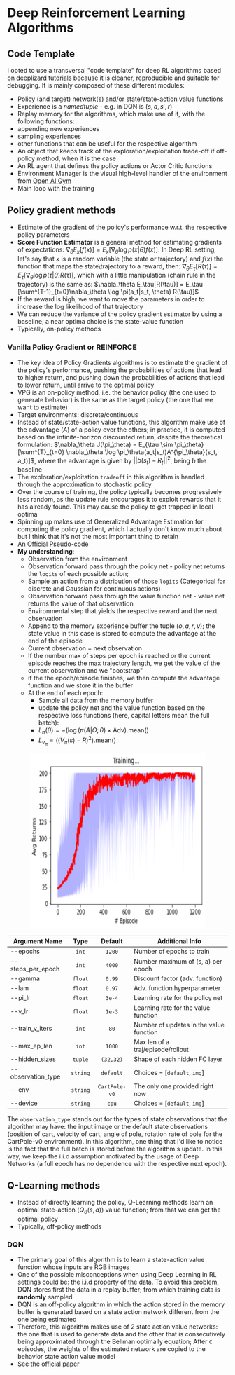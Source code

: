 # Deep Reinforcement Learning Algorithms

## Code Template

I opted to use a transversal "code template" for deep RL algorithms based on [deeplizard tutorials](#https://deeplizard.com/learn/playlist/PLZbbT5o_s2xoWNVdDudn51XM8lOuZ_Njv) because it is cleaner, reproducible and suitable for debugging. It is mainly composed of these different modules:

* Policy (and target) network(s) and/or state/state-action value functions 
* Experience is a *namedtuple* - e.g. in DQN is $(s,a,s',r)$
*  Replay memory for the algorithms, which make use of it, with the following functions:
  * appending new experiences
  * sampling experiences
  * other functions that can be useful for the respective algorithm
* An object that keeps track of the exploration/exploitation trade-off if off-policy method, when it is the case
* An RL agent  that defines the policy actions or Actor Critic functions 
* Environment Manager is the visual high-level handler of the environment from [Open AI Gym](#https://gym.openai.com/) 
* Main loop with the training 





## Policy gradient methods

* Estimate of the gradient of the policy's performance w.r.t. the respective policy parameters
* **Score Function Estimator** is a general method for estimating gradients of expectations: $\nabla_\theta E_x[f(x)] = E_x [\nabla_\theta \log p(x|\theta) f(x)]$. In Deep RL setting, let's say that $x$ is a random variable (the state or trajectory) and $f(x)$ the function that maps the state\trajectory to a reward, then: $\nabla_\theta E_\tau[R(\tau)] = E_\tau [\nabla_\theta \log p(\tau|\theta) R(\tau)]$, which with a little manipulation (chain rule in the trajectory) is the same as:  $\nabla_\theta E_\tau[R(\tau)] = E_\tau [\sum^{T-1}_{t=0}\nabla_\theta \log \pi(a_t|s_t, \theta) R(\tau)]$
* If the reward is high, we want to move the parameters in order to increase the log likelihood of that trajectory
* We can reduce the variance of the policy gradient estimator by using a baseline; a near optima choice is the state-value function
* Typically, on-policy methods



### Vanilla Policy Gradient or REINFORCE

* The key idea of Policy Gradients algorithms is to  estimate the gradient of the policy's performance, pushing the probabilities of actions that lead to higher return, and pushing down the probabilities of actions that lead to lower return, until arrive to the optimal policy
* VPG is an on-policy method, i.e. the behavior policy (the one used to generate behavior) is the same as the target policy (the one that we want to estimate)
* Target environments: discrete/continuous
* Instead of state/state-action value functions, this algorithm make use of the advantage (*A*) of a policy over the others;  in practice, it is computed based on the infinite-horizon discounted return, despite the theoretical formulation: $\nabla_\theta J(\pi_\theta) = E_{\tau \sim \pi_\theta} [\sum^{T}_{t=0} \nabla_\theta \log \pi_\theta(a_t|s_t)A^{\pi_\theta}(s_t, a_t)]$, where the advantage is given by $||b(s_t) - R_t||^2$, being $b$ the baseline 
* The exploration/exploitation `tradeoff` in this algorithm is handled through the approximation to stochastic policy
* Over the course of training, the policy typically becomes progressively less random, as the update rule encourages it to exploit rewards that it has already found. This may cause the policy to get trapped in local optima
* Spinning up makes use of Generalized Advantage Estimation for computing the policy gradient, which I actually don't know much about but I think that it's not the most important thing to retain
* [An Official Pseudo-code](#https://spinningup.openai.com/en/latest/algorithms/vpg.html#vanilla-policy-gradient) 
* **My understanding**:
  * Observation from the environment
  * Observation forward pass through the policy net - policy net returns the `logits` of each possible action; 
  * Sample an action from a distribution of those `logits` (Categorical for discrete and Gaussian for continuous actions)
  * Observation forward pass through the value function net  - value net returns the value of that observation
  * Environmental step that yields the respective reward and the next observation
  * Append to the memory experience buffer the tuple $(o, a, r, v)$; the state value in this case is stored to compute the advantage at the end of the episode
  *  Current observation = next observation
  * If the number max of steps per epoch is reached or the current episode reaches the max trajectory length, we get the value of the current observation and we "bootstrap"
  * if the the epoch/episode finishes, we then compute the advantage function and we store it in the buffer
  * At the end of each epoch:
    * Sample all data from the memory buffer  
    * update the policy net and the value function based on the respective loss functions (here, capital letters mean the full batch):
    * $L_\pi(\theta) = -(\log(\pi(A|O;\theta) \times \text{Adv}).\text{mean()}$
    * $L_{v_{\pi}} = ((V_\pi(s) - R)^2).\text{mean()}$

<p align="center">
  <img width="400" height="400" src="results/vpg_res.png">
</p>




| Argument Name      |   Type   |    Default    | Additional Info                         |
| ------------------ | :------: | :-----------: | --------------------------------------- |
| --epochs           |  `int`   |    `1200`     | Number of epochs to train               |
| --steps_per_epoch  |  `int`   |    `4000`     | Number maximum of (s, a) per epoch      |
| --gamma            | `float`  |    `0.99`     | Discount factor (adv. function)         |
| --lam              | `float`  |    `0.97`     | Adv. function hyperparameter            |
| --pi_lr            | `float`  |    `3e-4`     | Learning rate for the policy net        |
| --v_lr             | `float`  |    `1e-3`     | Learning rate for the value function    |
| --train_v_iters    |  `int`   |     `80`      | Number of updates in the value function |
| --max_ep_len       |  `int`   |    `1000`     | Max len of a traj/episode/rollout       |
| --hidden_sizes     | `tuple`  |   `(32,32)`   | Shape of each hidden FC layer           |
| --observation_type | `string` |   `default`   | Choices = [`default`, `img`]            |
| --env              | `string` | `CartPole-v0` | The only one provided right now         |
| --device           | `string` |     `cpu`     | Choices = [`default`, `img`]            |



The `observation_type` stands out for the types of state observations that the algorithm may have: the input image or the default state observations (position of cart, velocity of cart, angle of pole, rotation rate of pole for the CartPole-v0 environment). In this algorithm, one thing that I'd like to notice is the fact that the full batch is stored before the algorithm's update. In this way, we keep the i.i.d assumption motivated by the usage of Deep Networks (a full epoch has no dependence with the respective next epoch). 

## Q-Learning methods

* Instead of directly learning the policy, Q-Learning methods learn an optimal state-action ($Q_\theta(s,a)$) value function; from that we can get the optimal policy
* Typically, off-policy methods



### DQN

* The primary goal of this algorithm is to learn a state-action value function whose inputs are RGB images
* One of the possible misconceptions when using Deep Learning in RL settings could be: the i.i.d property of the data. To avoid this problem, DQN stores first the data in  a replay buffer; from which training data is **randomly** sampled
* DQN is an off-policy algorithm in which the action stored in the memory buffer is generated based on a state action network different from the one being estimated
* Therefore, this algorithm makes use of 2 state action value networks: the one that is used to generate data and the other that is consecutively being approximated through the Bellman optimally equation; After `C` episodes, the weights of the estimated network are copied to the behavior state action value model
* See the [official paper](#https://www.cs.toronto.edu/~vmnih/docs/dqn.pdf)



